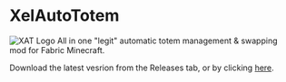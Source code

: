 # XelAutoTotem
![XAT Logo](./src/main/java/resources/assets/xelautototem/icon.png)
All in one "legit" automatic totem management & swapping mod for Fabric Minecraft.

Download the latest vesrion from the Releases tab, or by clicking [here](https://github.com/owengregson/XelAutoTotem/releases/latest).